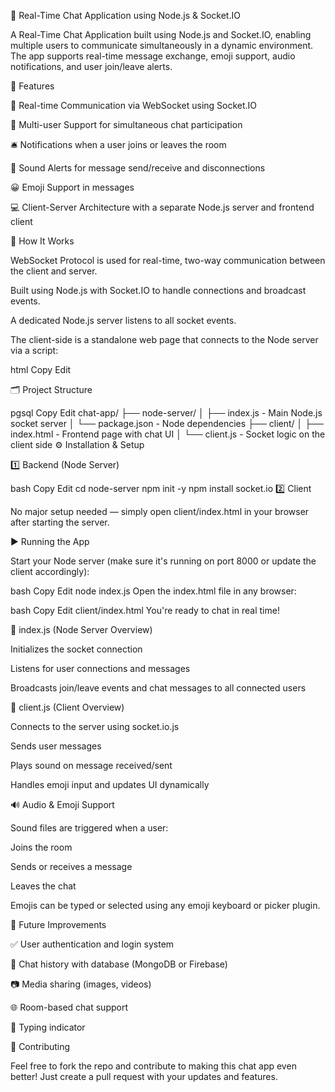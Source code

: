 💬 Real-Time Chat Application using Node.js & Socket.IO

A Real-Time Chat Application built using Node.js and Socket.IO, enabling multiple users to communicate simultaneously in a dynamic environment. The app supports real-time message exchange, emoji support, audio notifications, and user join/leave alerts.

🚀 Features

🔁 Real-time Communication via WebSocket using Socket.IO

👥 Multi-user Support for simultaneous chat participation

🛎️ Notifications when a user joins or leaves the room

🔔 Sound Alerts for message send/receive and disconnections

😀 Emoji Support in messages

💻 Client-Server Architecture with a separate Node.js server and frontend client

🧠 How It Works

WebSocket Protocol is used for real-time, two-way communication between the client and server.

Built using Node.js with Socket.IO to handle connections and broadcast events.

A dedicated Node.js server listens to all socket events.

The client-side is a standalone web page that connects to the Node server via a script:

html
Copy
Edit
<script src="http://localhost:8000/socket.io/socket.io.js"></script>
🗂️ Project Structure

pgsql
Copy
Edit
chat-app/
├── node-server/
│   ├── index.js         - Main Node.js socket server
│   └── package.json     - Node dependencies
├── client/
│   ├── index.html       - Frontend page with chat UI
│   └── client.js        - Socket logic on the client side
⚙️ Installation & Setup

1️⃣ Backend (Node Server)

bash
Copy
Edit
cd node-server
npm init -y
npm install socket.io
2️⃣ Client

No major setup needed — simply open client/index.html in your browser after starting the server.

▶️ Running the App

Start your Node server (make sure it's running on port 8000 or update the client accordingly):

bash
Copy
Edit
node index.js
Open the index.html file in any browser:

bash
Copy
Edit
client/index.html
You're ready to chat in real time!

📄 index.js (Node Server Overview)

Initializes the socket connection

Listens for user connections and messages

Broadcasts join/leave events and chat messages to all connected users

📄 client.js (Client Overview)

Connects to the server using socket.io.js

Sends user messages

Plays sound on message received/sent

Handles emoji input and updates UI dynamically

🔊 Audio & Emoji Support

Sound files are triggered when a user:

Joins the room

Sends or receives a message

Leaves the chat

Emojis can be typed or selected using any emoji keyboard or picker plugin.

🧪 Future Improvements

✅ User authentication and login system

📜 Chat history with database (MongoDB or Firebase)

📷 Media sharing (images, videos)

🌐 Room-based chat support

💬 Typing indicator

🤝 Contributing

Feel free to fork the repo and contribute to making this chat app even better! Just create a pull request with your updates and features.
